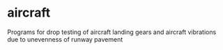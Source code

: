 # aircraft
Programs for drop testing of aircraft landing gears and aircraft vibrations due to unevenness of runway pavement
